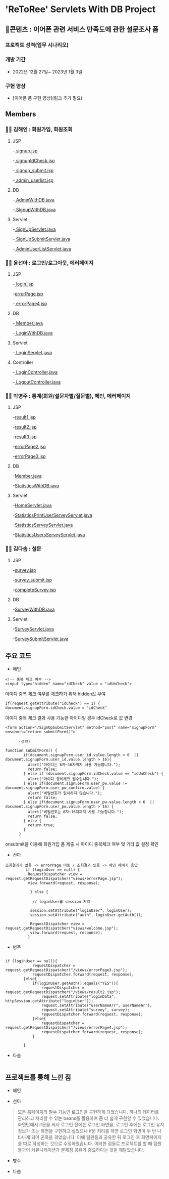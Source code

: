 # 'ReToRee' Servlets With DB Project

## 📃콘텐츠 : 이어폰 관련 서비스 만족도에 관한 설문조사 폼

### 프로젝트 성격(업무 시나리오)

### 개발 기간

- 2022년 12월 27일~ 2023년 1월 3일

### 구현 영상
- [이어폰 폼 구현 영상](링크 추가 필요)

## Members

### 👩‍💻 김해인 : 회원가입, 회원조회
1. JSP

    -[ signup.jsp](https://github.com/seonbuzz/term_project/blob/master/src/main/resources/META-INF/resources/views/signup.jsp)

    -[ signupIdCheck.jsp](https://github.com/seonbuzz/term_project/blob/master/src/main/resources/META-INF/resources/views/signupIdCheck.jsp)

    -[ signup_submit.jsp](https://github.com/seonbuzz/term_project/blob/master/src/main/resources/META-INF/resources/views/signup_submit.jsp)

    -[ admin_userlist.jsp](https://github.com/seonbuzz/term_project/blob/master/src/main/resources/META-INF/resources/views/admin_userlist.jsp)

2. DB

    -[ AdminWithDB.java](https://github.com/seonbuzz/term_project/blob/master/src/main/java/com/retoree/term_project/dao/AdminWithDB.java)

    -[ SignupWithDB.java](https://github.com/seonbuzz/term_project/blob/master/src/main/java/com/retoree/term_project/dao/SignupWithDB.java)

3. Servlet

    -[ SignUpServlet.java](https://github.com/seonbuzz/term_project/blob/master/src/main/java/com/retoree/term_project/servlets/SignUpServlet.java)
    
    -[ SignUpSubmitServlet.java](https://github.com/seonbuzz/term_project/blob/master/src/main/java/com/retoree/term_project/servlets/SignUpSubmitServlet.java)
    
    -[ AdminUserListServlet.java](https://github.com/seonbuzz/term_project/blob/master/src/main/java/com/retoree/term_project/servlets/admin/AdminUserListServlet.java)

### 👩‍💻 윤선아 : 로그인/로그아웃, 에러페이지
1. JSP

    -[ login.jsp](https://github.com/seonbuzz/term_project/blob/master/src/main/resources/META-INF/resources/views/login.jsp)
    
    -[errorPage.jsp](https://github.com/seonbuzz/term_project/blob/master/src/main/resources/META-INF/resources/views/errorPage.jsp)

    -[ errorPage4.jsp](https://github.com/seonbuzz/term_project/blob/master/src/main/resources/META-INF/resources/views/errorPage4.jsp)

2. DB

    -[ Member.java](https://github.com/seonbuzz/term_project/blob/master/src/main/java/com/retoree/term_project/Bean/Member.java)
    
    -[ LoginWithDB.java](https://github.com/seonbuzz/term_project/blob/master/src/main/java/com/retoree/term_project/dao/LoginWithDB.java)

3. Servlet

    -[ LoginServlet.java](https://github.com/seonbuzz/term_project/blob/master/src/main/java/com/retoree/term_project/servlets/LoginServlet.java)
    
4. Controller

    -[ LoginController.java](https://github.com/seonbuzz/term_project/blob/master/src/main/java/com/retoree/term_project/member/controller/LoginController.java)
    
    -[ LogoutController.java](https://github.com/seonbuzz/term_project/blob/master/src/main/java/com/retoree/term_project/member/controller/LogoutController.java)


### 👩‍💻 박병주 : 통계(회원/설문자별/질문별), 메인, 에러페이지
1. JSP

    -[result1.jsp](https://github.com/seonbuzz/term_project/blob/master/src/main/resources/META-INF/resources/views/result1.jsp)

    -[result2.jsp](https://github.com/seonbuzz/term_project/blob/master/src/main/resources/META-INF/resources/views/result2.jsp)

    -[result3.jsp](https://github.com/seonbuzz/term_project/blob/master/src/main/resources/META-INF/resources/views/result3.jsp)

    -[errorPage2.jsp](https://github.com/seonbuzz/term_project/blob/master/src/main/resources/META-INF/resources/views/errorPage2.jsp)

    -[errorPage3.jsp](https://github.com/seonbuzz/term_project/blob/master/src/main/resources/META-INF/resources/views/errorPage3.jsp)

2. DB

    -[Member.java](https://github.com/seonbuzz/term_project/blob/master/src/main/java/com/retoree/term_project/Bean/Member.java)

    -[StatisticsWithDB.java](https://github.com/seonbuzz/term_project/blob/master/src/main/java/com/retoree/term_project/dao/StatisticsWithDB.java)

3. Servlet

    -[HomeServlet.java](https://github.com/seonbuzz/term_project/blob/master/src/main/java/com/retoree/term_project/servlets/HomeServlet.java)

    -[StatisticsPrintUserServeyServlet.java](https://github.com/seonbuzz/term_project/blob/master/src/main/java/com/retoree/term_project/servlets/StatisticsPrintUserServeyServlet.java)

    -[StatisticsServeyServlet.java](https://github.com/seonbuzz/term_project/blob/master/src/main/java/com/retoree/term_project/servlets/StatisticsServeyServlet.java)

    -[StatisticsUsersServeyServlet.java](https://github.com/seonbuzz/term_project/blob/master/src/main/java/com/retoree/term_project/servlets/StatisticsUsersServeyServlet.java)

### 👩‍💻 김다솜 : 설문
1. JSP

    -[survey.jsp](https://github.com/seonbuzz/term_project/blob/master/src/main/resources/META-INF/resources/views/survey.jsp)

    -[survey_submit.jsp](https://github.com/seonbuzz/term_project/blob/master/src/main/resources/META-INF/resources/views/survey_submit.jsp)

    -[completeSurvey.jsp](https://github.com/seonbuzz/term_project/blob/master/src/main/resources/META-INF/resources/views/completeSurvey.jsp)

2. DB

    -[SurveyWithDB.java](https://github.com/seonbuzz/term_project/blob/master/src/main/java/com/retoree/term_project/dao/SurveyWithDB.java)

3. Servlet

    -[SurveyServlet.java](https://github.com/seonbuzz/term_project/blob/master/src/main/java/com/retoree/term_project/servlets/SurveyServlet.java)

    -[SurveySubmitServlet.java](https://github.com/seonbuzz/term_project/blob/master/src/main/java/com/retoree/term_project/servlets/SurveySubmitServlet.java)


## 주요 코드
- 해인
```
<!-- 중복 체크 여부 -->
<input type="hidden" name="idCheck" value = "idUnCheck">
```
아이디 중복 체크 여부를 체크하기 위해 hidden값 부여
```
if(request.getAttribute("idCheck") == 1) {
document.signupForm.idCheck.value = "idCheck"
```
아이디 중복 체크 결과 사용 가능한 아이디일 경우 idCheck로 값 변경
```
<form action="/SignUpSubmitServlet" method="post" name="signupForm" onsubmit="return submitForm()">

      (생략)
      
function submitForm() {
        if(document.signupForm.user_id.value.length < 6  || document.signupForm.user_id.value.length > 16){
          alert("아이디는 6자~16자까지 사용 가능합니다.");
          return false;
        } else if (document.signupForm.idCheck.value == "idUnCheck") {
          alert("아이디 중복체크 필수입니다.");
        } else if(document.signupForm.user_pw.value != document.signupForm.user_pw_confirm.value) {
          alert("비밀번호가 일치하지 않습니다.");
          return false;
        } else if(document.signupForm.user_pw.value.length < 6  || document.signupForm.user_pw.value.length > 16) {
          alert("비밀번호는 6자~16자까지 사용 가능합니다.");
          return false;
        } else {
          return true;
        }
      }                
```
onsubmit을 이용해 회원가입 폼 제출 시 아이디 중복체크 여부 및 기타 값 설정 확인

- 선아
```
조회결과가 없음 -> errorPage 이동 / 조회결과 있음 -> 메인 페이지 응답
         if (loginUser == null) {
          RequestDispatcher view = request.getRequestDispatcher("views/errorPage.jsp");
          view.forward(request, response);

           } else {
            
            // loginUser를 session 처리

           session.setAttribute("loginUser", loginUser);
           session.setAttribute("auth", loginUser.getAuth());

           RequestDispatcher view = request.getRequestDispatcher("views/welcome.jsp");
           view.forward(request, response);
          }
```

- 병주
```

if (loginUser == null){
            requestDispatcher = request.getRequestDispatcher("/views/errorPage3.jsp");
            requestDispatcher.forward(request, response);
        }else{
            if(loginUser.getAuth().equals("YES")){
                requestDispatcher = request.getRequestDispatcher("/views/result2.jsp");
                request.setAttribute("loginData", httpSession.getAttribute("loginUser"));
                request.setAttribute("userNameArr", userNameArr);
                request.setAttribute("survey", survey);
                requestDispatcher.forward(request, response);
            }else{
                requestDispatcher = request.getRequestDispatcher("/views/errorPage4.jsp");
                requestDispatcher.forward(request, response);
            }

        }

```

- 다솜
```
```

## 프로젝트를 통해 느낀 점
- 해인

- 선아
> 모든 홈페이지의 필수 기능인 로그인을 구현하게 되었습니다. 하나의 데이터를 관리하고 처리할 수 있는 beans를 활용하여 좀 더 쉽게 구현할 수 있었습니다.
화면단에서 if문을 써서 로그인 전에는 로그인 화면을, 로그인 후에는 로그인 유저 정보가 뜨는 화면을 구현하고 싶었으나 if문 처리를 하면 로그인 화면이 두 번 나타나게 되어 곤혹을 겪었습니다. 이에 팀원들과 공유한 뒤 로그인 후 화면페이지를 따로 작성하는 것으로 수정하였습니다. 이러한 점들로 프로젝트를 할 때 팀원들과의 커뮤니케이션과 문제점 공유가 중요하다는 것을 깨달았습니다. 

- 병주

- 다솜
